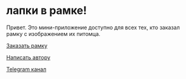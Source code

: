 # лапки в рамке!

Привет. Это мини-приложение доступно для всех тех, кто заказал рамку с изображением их питомца.

[Заказать рамку](https://tsivx.t.me)

[Написать автору](https://tsivx.t.me)

[Telegram канал](https://lapkivramke.t.me)
